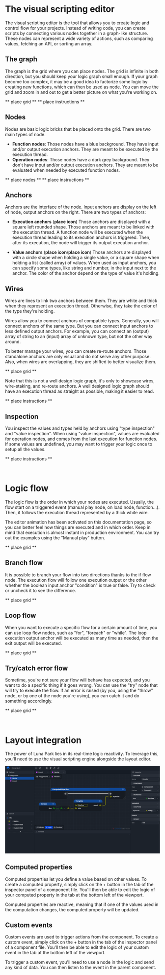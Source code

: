# The visual scripting editor

The visual scripting editor is the tool that allows you to create logic and control flow for your projects. Instead of writing code, you can create scripts by connecting various nodes together in a graph-like structure. These nodes can represent a wide variety of actions, such as comparing values, fetching an API, or sorting an array.

## The graph

The graph is the grid where you can place nodes. The grid is infinite in both direction, but you should keep your logic graph small enough. If your graph become too complex, it may be a good idea to factorize some logic by creating new functions, which can then be used as node. You can move the grid and zoom in and out to get a better picture on what you're working on.

** place grid **
** place instructions **

## Nodes

Nodes are basic logic bricks that be placed onto the grid. There are two main types of node:

- **Function nodes**: Those nodes have a blue background. They have input and/or output execution anchors. They are meant to be executed by the execution thread.
- **Operation nodes**: Those nodes have a dark grey background. They don't have input and/or output execution anchors. They are meant to be evaluated when needed by executed function nodes.

** place nodes **
** place instructions **

## Anchors

Anchors are the interface of the node. Input anchors are display on the left of node, output anchors on the right. There are two types of anchors:

- **Execution anchors** (**place icon**)
  Those anchors are displayed with a square left rounded shape. Those anchors are meant to be linked with the execution thread. A function node will be executed when the execution thread leading to its execution anchors is triggered. Then, after its execution, the node will trigger its output execution anchor.

- **Value anchors** (**place icon**/**place icon**)
  Those anchors are displayed with a circle shape when holding a single value, or a square shape when holding a list (called array) of values. When used as input anchors, you can specify some types, like string and number, in the input next to the anchor. The color of the anchor depend on the type of value it's holding.

<script setup>
import { visualScriptingEditorTableData } from '../../tables-data'
</script>

<TypeTable
:columns="[
{ title: 'Type', key: 'type' },
{ title: 'Example', key: 'example' },
{ title: 'Type', key: 'type2' },
{ title: 'Example', key: 'example2' }
]"
:rows="visualScriptingEditorTableData"
/>

## Wires

Wires are lines to link two anchors between them. They are white and thick when they represent an execution thread. Otherwise, they take the color of the type they're holding.

Wires allow you to connect anchors of compatible types. Generally, you will connect anchors of the same type. But you can connect input anchors to less defined output anchors. For example, you can connect an (output) array of string to an (input) array of unknown type, but not the other way around.

To better manage your wires, you can create re-route anchors. Those standalone anchors are only visual and do not serve any other purpose. Also, when wires are overlapping, they are shifted to better visualize them. 

** place grid **

Note that this is not a well design logic graph, it's only to showcase wires, wire-staking, and re-route anchors. A well designed logic graph should have an execution thread as straight as possible, making it easier to read. 

** place instructions **

## Inspection

You inspect the values and types held by anchors using "type inspection" and "value inspection". When using "value inspection", values are evaluated for operation nodes, and comes from the last execution for function nodes. If some values are undefined, you may want to trigger your logic once to setup all the values. 

** place instructions **

<br>

# Logic flow

The logic flow is the order in which your nodes are executed. Usually, the flow start on a triggered event (manual play node, on load node, function...). Then, it follows the execution thread represented by a thick white wire.

The editor animation has been activated on this documentation page, so you can better feel how things are executed and in which order. Keep in mind that execution is almost instant in production environment. You can try out the examples using the "Manual play" button. 

** place grid **

## Branch flow

It is possible to branch your flow into two directions thanks to the if flow node. The execution flow will follow one execution output or the other whether the boolean input anchor "condition" is true or false. Try to check or uncheck it to see the difference. 

** place grid **

## Loop flow

When you want to execute a specific flow for a certain amount of time, you can use loop flow nodes, such as "for", "foreach" or "while". The loop execution output anchor will be executed as many time as needed, then the exit output will be executed. 

** place grid **

## Try/catch error flow

Sometime, you're not sure your flow will behave has expected, and you want to do a specific thing if it goes wrong. You can use the "try" node that will try to execute the flow. If an error is raised (by you, using the "throw" node, or by one of the node you're using), you can catch it and do something accordingly. 

** place grid **

<br>

# Layout integration

The power of Luna Park lies in its real-time logic reactivity. To leverage this, you'll need to use the visual scripting engine alongside the layout editor. 

![Screenshot of the Luna Park editor](../../assets/visual-scripting/layout-integration/screen1.png)

## Computed properties

Computed properties let you define a value based on other values. To create a computed property, simply click on the + button in the <Highlight text="computed"/> tab of the inspector panel of a component file. You'll then be able to edit the logic of your computed property in the <Highlight text="logic"/> tab at the bottom left of the viewport.

Computed properties are reactive, meaning that if one of the values used in the computation changes, the computed property will be updated. 

## Custom events

Custom events are used to trigger actions from the component. To create a custom event, simply click on the + button in the <Highlight text="events"/> tab of the inspector panel of a component file. You'll then be able to edit the logic of your custom event in the <Highlight text="logic"/> tab at the bottom left of the viewport.

To trigger a custom event, you'll need to use a <Highlight text="trigger"/> node in the logic and send any kind of data. You can then listen to the event in the parent component. 
